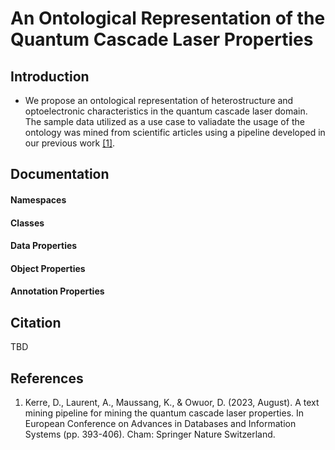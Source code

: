 # An Ontological Representation of the Quantum Cascade Laser Properties
## Introduction
* We propose an ontological representation of heterostructure and optoelectronic characteristics in the quantum cascade laser domain. The sample data utilized as a use case to valiadate the usage of the ontology was mined from scientific articles using a pipeline developed in our previous work [[1]](https://doi.org/10.1007/978-3-031-42941-5_34).
## Documentation
#### Namespaces
#### Classes
#### Data Properties
#### Object Properties
#### Annotation Properties
## Citation
TBD
## References
1. Kerre, D., Laurent, A., Maussang, K., & Owuor, D. (2023, August). A text mining pipeline for mining the quantum cascade laser properties. In European Conference on Advances in Databases and Information Systems (pp. 393-406). Cham: Springer Nature Switzerland.
